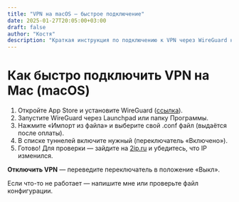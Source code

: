 ```yaml
---
title: "VPN на macOS — быстрое подключение"
date: 2025-01-27T20:05:00+03:00
draft: false
author: "Костя"
description: "Краткая инструкция по подключению к VPN через WireGuard на Mac."
---
```


# Как быстро подключить VPN на Mac (macOS)

1. Откройте App Store и установите WireGuard ([ссылка](https://itunes.apple.com/us/app/wireguard/id1451685025?ls=1&mt=12)).
2. Запустите WireGuard через Launchpad или папку Программы.
3. Нажмите «Импорт из файла» и выберите свой .conf файл (выдаётся после оплаты).
4. В списке туннелей включите нужный (переключатель «Включено»).
5. Готово! Для проверки — зайдите на [2ip.ru](https://2ip.ru/) и убедитесь, что IP изменился.

**Отключить VPN** — переведите переключатель в положение «Выкл».

Если что-то не работает — напишите мне или проверьте файл конфигурации.